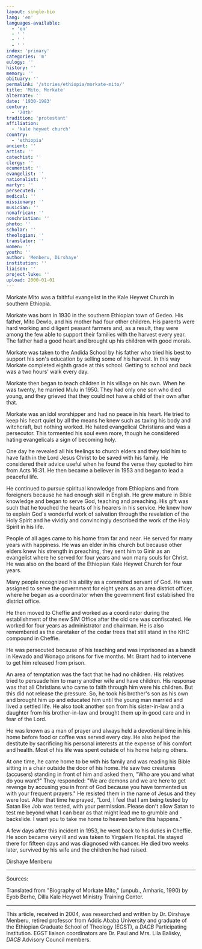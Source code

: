 ```yaml
---
layout: single-bio
lang: 'en'
languages-available:
  - 'en'
  - ' '
  - ' '
  - ' '
index: 'primary'
categories: 'm'
eulogy: ''
history: ''
memory: ''
obituary: ''
permalink: '/stories/ethiopia/morkate-mito/'
title: 'Mito, Morkate'
alternate: ''
date: '1930-1983'
century:
  - '20th'
tradition: 'protestant'
affiliation:
  - 'kale heywet church'
country:
  - 'ethiopia'
ancient: ''
artist: ''
catechist: ''
clergy: ''
ecumenist: ''
evangelist: ''
nationalist: ''
martyr: ''
persecuted: ''
medical: ''
missionary: ''
musician: ''
nonafrican: ''
nonchristian: ''
photo: ''
scholar: ''
theologian: ''
translator: ''
women: ''
youth: ''
author: 'Menberu, Dirshaye'
institution: ''
liaison: ''
project-luke: ''
upload: 2000-01-01
---
```



Morkate Mito was a faithful evangelist in the Kale Heywet Church in southern Ethiopia.

Morkate was born in 1930 in the southern Ethiopian town of Gedeo. His father, Mito Dewlo, and his mother had four other children. His parents were hard working and diligent peasant farmers and, as a result, they were among the few able to support their families with the harvest every year. The father had a good heart and brought up his children with good morals.

Morkate was taken to the Andida School by his father who tried his best to support his son's education by selling some of his harvest. In this way Morkate completed eighth grade at this school.  Getting to school and back was a two hours' walk every day.

Morkate then began to teach children in his village on his own. When he was twenty, he married Mulu in 1950. They had only one son who died young, and they grieved that they could not have a child of their own after that.

Morkate was an idol worshipper and had no peace in his heart. He tried to keep his heart quiet by all the means he knew such as taxing his body and witchcraft, but nothing worked. He hated evangelical Christians and was a persecutor.  This tormented his soul even more, though he considered hating evangelicals a sign of becoming holy.

One day he revealed all his feelings to church elders and they told him to have faith in the Lord Jesus Christ to be saved with his family. He considered their advice useful when he found the verse they quoted to him from Acts 16:31. He then became a believer in 1953 and began to lead a peaceful life.

He continued to pursue spiritual knowledge from Ethiopians and from foreigners because he had enough skill in English. He grew mature in Bible knowledge and began to serve God, teaching and preaching. His gift was such that he touched the hearts of his hearers in his service. He knew how to explain God's wonderful work of salvation through the revelation of the Holy Spirit and he vividly and convincingly described the work of the Holy Spirit in his life.

People of all ages came to his home from far and near. He served for many years with happiness. He was an elder in his church but because other elders knew his strength in preaching, they sent him to Ginir as an evangelist where he served for four years and won many souls for Christ. He was also on the board of the Ethiopian Kale Heywet Church for four years.

Many people recognized his ability as a committed servant of God.  He was assigned to serve the government for eight years as an area district officer, where he began as a coordinator when the government first established the district office.

He then moved to Cheffie and worked as a coordinator during the establishment of the new SIM Office after the old one was confiscated.  He worked for four years as administrator and chairman. He is also remembered as the caretaker of the cedar trees that still stand in the KHC compound in Cheffie.

He was persecuted because of his teaching and was imprisoned as a bandit in Kewado and Wonago  prisons for five months. Mr. Brant had to intervene to get him released from prison.

An area of temptation was the fact that he had no children. His relatives tried to persuade him to marry another wife and have children. His response was that all Christians who came to faith through him were his children. But this did not release the pressure. So, he took his brother's son as his own and brought him up and educated him until the young man married and lived a settled life. He also took another son from his sister-in-law and a daughter from his brother-in-law and brought them up in good care and in fear of the Lord.

He was known as a man of prayer and always held a devotional time in his home before food or coffee was served every day. He also helped the destitute by sacrificing his personal interests at the expense of his comfort and health. Most of his life was spent outside of his home helping others.

At one time, he came home to be with his family and was reading his Bible sitting in a chair outside the door of his home. He saw two creatures (accusers) standing in front of him and asked them, "Who are you and what do you want?" They responded: "We are demons and we are here to get revenge by accusing you in front of God because you have tormented us with your frequent prayers." He resisted them in the name of Jesus and they were lost.  After that time he prayed, "Lord, I feel that I am being tested by Satan like Job was tested, with your permission. Please don't allow Satan to test me beyond what I can bear as that might lead me to grumble and backslide. I want you to take me home to heaven before this happens."

A few days after this incident in 1953, he went back to his duties in Cheffie. He soon became very ill and was taken to Yirgalem Hospital. He stayed there for fifteen days and was diagnosed with cancer. He died two weeks later, survived by his wife and the children he had raised.

Dirshaye Menberu

---

Sources:

Translated from "Biography of Morkate Mito," (unpub., Amharic, 1990) by Eyob Berhe, Dilla Kale Heywet Ministry Training Center.

---

This article, received in 2004, was researched and written by Dr. Dirshaye Menberu, retired professor from Addis Ababa University and graduate of the Ethiopian Graduate School of Theology (EGST), a *DACB* Participating Institution.  EGST liaison coordinators are Dr. Paul and Mrs. Lila Balisky, *DACB* Advisory Council members.